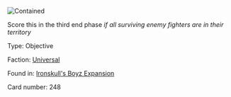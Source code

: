 
![Contained](https://warhammerunderworlds.com/wp-content/uploads/sites/6/2017/12/248_ENG-Contained.png)

Score this in the third end phase <i>if all surviving enemy fighters are in their territory</i>

Type: Objective

Faction: [Universal](/factions/universal.md)

Found in: [Ironskull's Boyz Expansion](/locations/ironskulls-boyz-expansion.md)

Card number: 248
